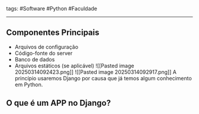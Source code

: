 tags: #Software #Python #Faculdade 
___
## Componentes Principais
- Arquivos de configuração
- Código-fonte do server
- Banco de dados
- Arquivos estáticos (se aplicável)
![[Pasted image 20250314092423.png]]
![[Pasted image 20250314092917.png]]
A princípio usaremos Django por causa que já temos algum conhecimento em Python.
## O que é um APP no Django?
